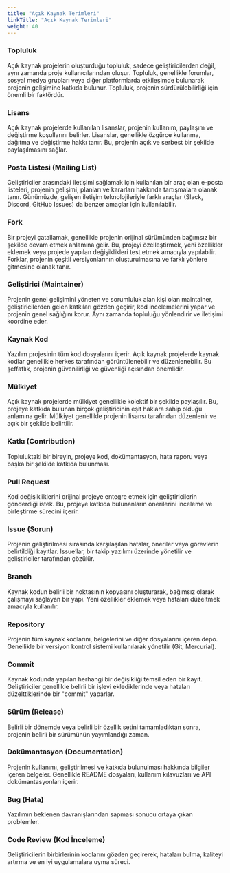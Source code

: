 ```yaml
---
title: "Açık Kaynak Terimleri"
linkTitle: "Açık Kaynak Terimleri"
weight: 40
---
```


### Topluluk

Açık kaynak projelerin oluşturduğu topluluk, sadece geliştiricilerden değil, aynı zamanda proje kullanıcılarından oluşur. Topluluk, genellikle forumlar, sosyal medya grupları veya diğer platformlarda etkileşimde bulunarak projenin gelişimine katkıda bulunur. Topluluk, projenin sürdürülebilirliği için önemli bir faktördür.

### Lisans

Açık kaynak projelerde kullanılan lisanslar, projenin kullanım, paylaşım ve değiştirme koşullarını belirler. Lisanslar, genellikle özgürce kullanma, dağıtma ve değiştirme hakkı tanır. Bu, projenin açık ve serbest bir şekilde paylaşılmasını sağlar.

### Posta Listesi (Mailing List)

Geliştiriciler arasındaki iletişimi sağlamak için kullanılan bir araç olan e-posta listeleri, projenin gelişimi, planları ve kararları hakkında tartışmalara olanak tanır. Günümüzde, gelişen iletişim teknolojileriyle farklı araçlar (Slack, Discord, GitHub Issues) da benzer amaçlar için kullanılabilir.

### Fork

Bir projeyi çatallamak, genellikle projenin orijinal sürümünden bağımsız bir şekilde devam etmek anlamına gelir. Bu, projeyi özelleştirmek, yeni özellikler eklemek veya projede yapılan değişiklikleri test etmek amacıyla yapılabilir. Forklar, projenin çeşitli versiyonlarının oluşturulmasına ve farklı yönlere gitmesine olanak tanır.

### Geliştirici (Maintainer)

Projenin genel gelişimini yöneten ve sorumluluk alan kişi olan maintainer, geliştiricilerden gelen katkıları gözden geçirir, kod incelemelerini yapar ve projenin genel sağlığını korur. Aynı zamanda topluluğu yönlendirir ve iletişimi koordine eder.

### Kaynak Kod

Yazılım projesinin tüm kod dosyalarını içerir. Açık kaynak projelerde kaynak kodlar genellikle herkes tarafından görüntülenebilir ve düzenlenebilir. Bu şeffaflık, projenin güvenilirliği ve güvenliği açısından önemlidir.

### Mülkiyet

Açık kaynak projelerde mülkiyet genellikle kolektif bir şekilde paylaşılır. Bu, projeye katkıda bulunan birçok geliştiricinin eşit haklara sahip olduğu anlamına gelir. Mülkiyet genellikle projenin lisansı tarafından düzenlenir ve açık bir şekilde belirtilir.

### Katkı (Contribution)

Topluluktaki bir bireyin, projeye kod, dokümantasyon, hata raporu veya başka bir şekilde katkıda bulunması.

### Pull Request

Kod değişikliklerini orijinal projeye entegre etmek için geliştiricilerin gönderdiği istek. Bu, projeye katkıda bulunanların önerilerini inceleme ve birleştirme sürecini içerir.

### Issue (Sorun)

Projenin geliştirilmesi sırasında karşılaşılan hatalar, öneriler veya görevlerin belirtildiği kayıtlar. Issue’lar, bir takip yazılımı üzerinde yönetilir ve geliştiriciler tarafından çözülür.

### Branch

Kaynak kodun belirli bir noktasının kopyasını oluşturarak, bağımsız olarak çalışmayı sağlayan bir yapı. Yeni özellikler eklemek veya hataları düzeltmek amacıyla kullanılır.

### Repository

Projenin tüm kaynak kodlarını, belgelerini ve diğer dosyalarını içeren depo. Genellikle bir versiyon kontrol sistemi kullanılarak yönetilir (Git, Mercurial).

### Commit

Kaynak kodunda yapılan herhangi bir değişikliği temsil eden bir kayıt. Geliştiriciler genellikle belirli bir işlevi eklediklerinde veya hataları düzelttiklerinde bir "commit" yaparlar.

### Sürüm (Release)

Belirli bir dönemde veya belirli bir özellik setini tamamladıktan sonra, projenin belirli bir sürümünün yayımlandığı zaman.

### Dokümantasyon (Documentation)

Projenin kullanımı, geliştirilmesi ve katkıda bulunulması hakkında bilgiler içeren belgeler. Genellikle README dosyaları, kullanım kılavuzları ve API dokümantasyonları içerir.

### Bug (Hata)

Yazılımın beklenen davranışlarından sapması sonucu ortaya çıkan problemler.

### Code Review (Kod İnceleme)

Geliştiricilerin birbirlerinin kodlarını gözden geçirerek, hataları bulma, kaliteyi artırma ve en iyi uygulamalara uyma süreci.
